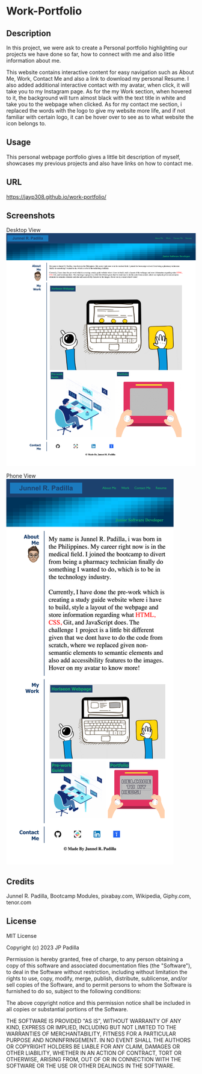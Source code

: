 # Work-Portfolio

## Description

In this project, we were ask to create a Personal portfolio highlighting our
projects we have done so far, how to connect with me and also little information
about me.

This website contains interactive content for easy navigation such as 
About Me, Work, Contact Me and also a link to download my personal Resume.
I also added additional interactive contact with my avatar, when click, it will
take you to my Instagram page. As for the my Work section, when hovered to it, the background will turn almost black with the text title in white and take you to the webpage when clicked. As for my contact me section, i replaced the words with
the logo to give my website more life, and if not familiar with certain logo, it can be hover over to see as to what website the icon belongs to.

## Usage

This personal webpage portfolio gives a little bit description of myself, showcases my previous projects and also have links on how to contact me.

## URL

https://jayp308.github.io/work-portfolio/

## Screenshots

Desktop View
<img src="./assets/images/desktop-view-portfolio.png"/>

Phone View
<img src="./assets/images/website-phone-portrait-view.png"/>

## Credits

Junnel R. Padilla, Bootcamp Modules, pixabay.com, Wikipedia, Giphy.com, tenor.com

## License

MIT License

Copyright (c) 2023 JP Padilla

Permission is hereby granted, free of charge, to any person obtaining a copy
of this software and associated documentation files (the "Software"), to deal
in the Software without restriction, including without limitation the rights
to use, copy, modify, merge, publish, distribute, sublicense, and/or sell
copies of the Software, and to permit persons to whom the Software is
furnished to do so, subject to the following conditions:

The above copyright notice and this permission notice shall be included in all
copies or substantial portions of the Software.

THE SOFTWARE IS PROVIDED "AS IS", WITHOUT WARRANTY OF ANY KIND, EXPRESS OR
IMPLIED, INCLUDING BUT NOT LIMITED TO THE WARRANTIES OF MERCHANTABILITY,
FITNESS FOR A PARTICULAR PURPOSE AND NONINFRINGEMENT. IN NO EVENT SHALL THE
AUTHORS OR COPYRIGHT HOLDERS BE LIABLE FOR ANY CLAIM, DAMAGES OR OTHER
LIABILITY, WHETHER IN AN ACTION OF CONTRACT, TORT OR OTHERWISE, ARISING FROM,
OUT OF OR IN CONNECTION WITH THE SOFTWARE OR THE USE OR OTHER DEALINGS IN THE
SOFTWARE.